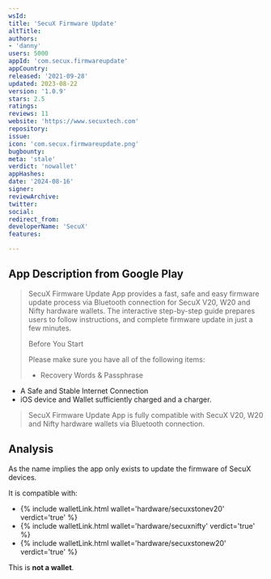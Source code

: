 ```yaml
---
wsId: 
title: 'SecuX Firmware Update'
altTitle: 
authors:
- 'danny'
users: 5000
appId: 'com.secux.firmwareupdate'
appCountry: 
released: '2021-09-28'
updated: 2023-08-22
version: '1.0.9'
stars: 2.5
ratings: 
reviews: 11
website: 'https://www.secuxtech.com'
repository: 
issue: 
icon: 'com.secux.firmwareupdate.png'
bugbounty: 
meta: 'stale'
verdict: 'nowallet'
appHashes: 
date: '2024-08-16'
signer: 
reviewArchive: 
twitter: 
social: 
redirect_from: 
developerName: 'SecuX'
features: 

---
```


## App Description from Google Play 
>
> SecuX Firmware Update App provides a fast, safe and easy firmware update process via Bluetooth connection for SecuX V20, W20 and Nifty hardware wallets. The interactive step-by-step guide prepares users to follow instructions, and complete firmware update in just a few minutes.
>
> Before You Start
>
> Please make sure you have all of the following items: 
> - Recovery Words & Passphrase
- A Safe and Stable Internet Connection
- iOS device and Wallet sufficiently charged and a charger. 
>
> SecuX Firmware Update App is fully compatible with SecuX V20, W20 and Nifty hardware wallets via Bluetooth connection.

## Analysis 

As the name implies the app only exists to update the firmware of SecuX devices. 

It is compatible with: 

- {% include walletLink.html wallet='hardware/secuxstonev20' verdict='true' %}
- {% include walletLink.html wallet='hardware/secuxnifty' verdict='true' %}
- {% include walletLink.html wallet='hardware/secuxstonew20' verdict='true' %}

This is **not a wallet**.
